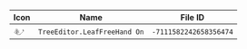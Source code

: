 | Icon | Name | File ID |
| ---  | ---  | ---     |
| ![](TreeEditor.LeafFreeHand%20On.png) | `TreeEditor.LeafFreeHand On` | `-7111582242658356474` |
